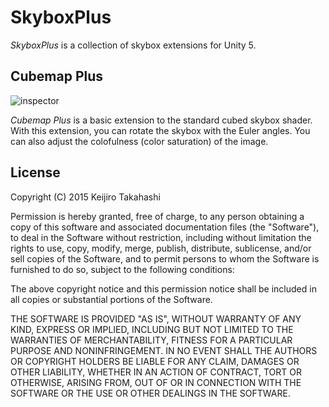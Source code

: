 SkyboxPlus
==========

*SkyboxPlus* is a collection of skybox extensions for Unity 5.


Cubemap Plus
------------

![inspector](http://40.media.tumblr.com/33e6a3b7e825f37e809e0e48f6554526/tumblr_nx4j4aJ6HQ1qio469o1_400.png)

*Cubemap Plus* is a basic extension to the standard cubed skybox shader. With
this extension, you can rotate the skybox with the Euler angles. You can also
adjust the colofulness (color saturation) of the image.

License
-------

Copyright (C) 2015 Keijiro Takahashi

Permission is hereby granted, free of charge, to any person obtaining a copy of
this software and associated documentation files (the "Software"), to deal in
the Software without restriction, including without limitation the rights to
use, copy, modify, merge, publish, distribute, sublicense, and/or sell copies of
the Software, and to permit persons to whom the Software is furnished to do so,
subject to the following conditions:

The above copyright notice and this permission notice shall be included in all
copies or substantial portions of the Software.

THE SOFTWARE IS PROVIDED "AS IS", WITHOUT WARRANTY OF ANY KIND, EXPRESS OR
IMPLIED, INCLUDING BUT NOT LIMITED TO THE WARRANTIES OF MERCHANTABILITY, FITNESS
FOR A PARTICULAR PURPOSE AND NONINFRINGEMENT. IN NO EVENT SHALL THE AUTHORS OR
COPYRIGHT HOLDERS BE LIABLE FOR ANY CLAIM, DAMAGES OR OTHER LIABILITY, WHETHER
IN AN ACTION OF CONTRACT, TORT OR OTHERWISE, ARISING FROM, OUT OF OR IN
CONNECTION WITH THE SOFTWARE OR THE USE OR OTHER DEALINGS IN THE SOFTWARE.
